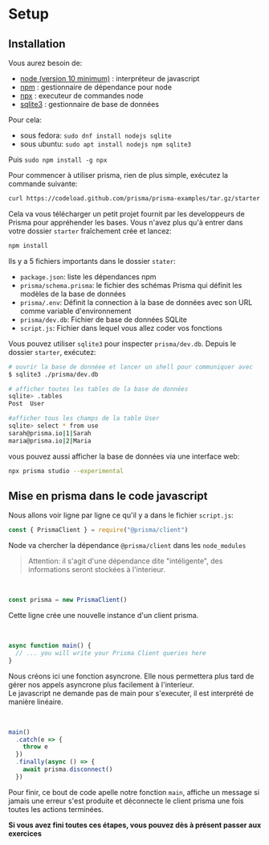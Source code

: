 # Setup

## Installation

Vous aurez besoin de:
- [node (version 10 minimum)](https://github.com/nodejs/node) : interpréteur de javascript
- [npm](https://www.npmjs.com/) : gestionnaire de dépendance pour node
- [npx](https://www.npmjs.com/package/npx) : executeur de commandes node
- [sqlite3](https://fr.wikipedia.org/wiki/SQLite) : gestionnaire de base de données

Pour cela:
- sous fedora: `sudo dnf install nodejs sqlite`
- sous ubuntu: `sudo apt install nodejs npm sqlite3`

Puis `sudo npm install -g npx`

Pour commencer à utiliser prisma, rien de plus simple, exécutez la commande suivante:
```sh
curl https://codeload.github.com/prisma/prisma-examples/tar.gz/starter | tar -xz --strip=2 prisma-examples-starter/javascript/starter
```

Cela va vous télécharger un petit projet fournit par les developpeurs de Prisma pour appréhender les bases. Vous n'avez plus qu'à entrer dans votre dossier `starter` fraîchement crée et lancez:

```sh
npm install
```

Ils y a 5 fichiers importants dans le dossier `stater`:

- `package.json`: liste les dépendances npm  
- `prisma/schema.prisma`: le fichier des schémas Prisma qui définit les modèles de la base de données  
- `prisma/.env`: Définit la connection à la base de données avec son URL comme variable d'environnement  
- `prisma/dev.db`: Fichier de base de données SQLite  
- `script.js`: Fichier dans lequel vous allez coder vos fonctions  

Vous pouvez utiliser `sqlite3` pour inspecter `prisma/dev.db`. Depuis le dossier `starter`, exécutez:
```sh
# ouvrir la base de donnéee et lancer un shell pour communiquer avec
$ sqlite3 ./prisma/dev.db

# afficher toutes les tables de la base de données
sqlite> .tables
Post  User

#afficher tous les champs de la table User
sqlite> select * from use
sarah@prisma.io|1|Sarah
maria@prisma.io|2|Maria
```

vous pouvez aussi afficher la base de données via une interface web:
```sh
npx prisma studio --experimental
```




## Mise en prisma dans le code javascript

Nous allons voir ligne par ligne ce qu'il y a dans le fichier `script.js`:
```javascript
const { PrismaClient } = require("@prisma/client")
```
Node va chercher la dépendance `@prisma/client` dans les `node_modules`
> Attention: il s'agit d'une dépendance dite "intéligente", des informations seront stockées à l'interieur.

<br>

```javascript
const prisma = new PrismaClient()
```
Cette ligne crée une nouvelle instance d'un client prisma.

<br>

```javascript
async function main() {
  // ... you will write your Prisma Client queries here
}
```
Nous créons ici une fonction asyncrone. Elle nous permettera plus tard de gérer nos appels asyncrone plus facilement à l'interieur.  
Le javascript ne demande pas de main pour s'executer, il est interprété de manière linéaire.  

<br>

```javascript
main()
  .catch(e => {
    throw e
  })
  .finally(async () => {
    await prisma.disconnect()
  })

```
Pour finir, ce bout de code apelle notre fonction `main`, affiche un message si jamais une erreur s'est produite et déconnecte le client prisma une fois toutes les actions terminées.

**Si vous avez fini toutes ces étapes, vous pouvez dès à présent passer aux exercices**
